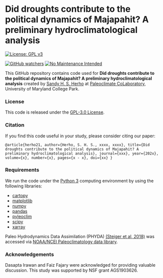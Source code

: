 # Did droughts contribute to the political dynamics of Majapahit? A preliminary hydroclimatological analysis

[![License: GPL v3](https://img.shields.io/badge/License-GPLv3-blue.svg)](https://www.gnu.org/licenses/gpl-3.0)

[![GitHub watchers](https://img.shields.io/github/watchers/Naereen/StrapDown.js.svg?style=social&label=Watch&maxAge=2592000)](https://github.com/sandyherho/majapahitDrought23/watchers)
[![No Maintenance Intended](http://unmaintained.tech/badge.svg)](http://unmaintained.tech/)


This GitHub repository contains code used for **Did droughts contribute to the political dynamics of Majapahit? A preliminary hydroclimatological analysis** created by [Sandy H. S. Herho](https://www.geol.umd.edu/sandyherho) at [Paleoclimate CoLaboratory](https://www.geol.umd.edu/facilities/sil/), University of Maryland College Park.

### License
This code is released under the [GPL-3.0 License](https://github.com/sandyherho/majapahitDrought23/blob/main/LICENSE.txt).

### Citation
If you find this code useful in your study, please  consider citing our paper:


`
@article{herho21,
         author={Herho, S. H. S., xxxx, xxxx},
         title={Did droughts contribute to the political dynamics of Majapahit? A preliminary hydroclimatological analysis},
         journal={xxx},
         year={202x},
         volume={x},
         number={x},
         pages={x - x},
         doi={xx}
}
`

### Requirements

We run the code under the [Python 3](https://www.python.org/) computing environment by using the following libraries:

- [cartopy](https://scitools.org.uk/cartopy/docs/latest/)
- [matplotlib](https://matplotlib.org/)
- [numpy](https://numpy.org/)
- [pandas](https://pandas.pydata.org/)
- [pyleoclim](https://pyleoclim-util.readthedocs.io/)
- [scipy](https://scipy.org/)
- [xarray](https://docs.xarray.dev/en/)

Paleo Hydrodynamics Data Assimilation (PHYDA) [(Steiger et al, 2018)](https://www.nature.com/articles/sdata201886) was accessed via [NOAA/NCEI Paleoclimatology data library](https://www.ncei.noaa.gov/access/paleo-search/study/24230).

### Acknowledgements

Dasapta Irawan and Faiz Fajary were acknowledged for providing valuable discussion. This study was supported by NSF grant AGS1903626.
